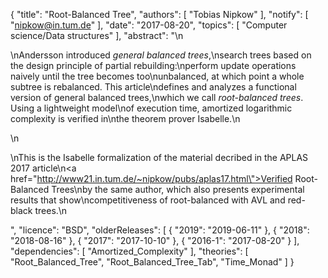 {
    "title": "Root-Balanced Tree",
    "authors": [
        "Tobias Nipkow"
    ],
    "notify": [
        "nipkow@in.tum.de"
    ],
    "date": "2017-08-20",
    "topics": [
        "Computer science/Data structures"
    ],
    "abstract": "\n<p>\nAndersson introduced <em>general balanced trees</em>,\nsearch trees based on the design principle of partial rebuilding:\nperform update operations naively until the tree becomes too\nunbalanced, at which point a whole subtree is rebalanced.  This article\ndefines and analyzes a functional version of general balanced trees,\nwhich we call <em>root-balanced trees</em>. Using a lightweight model\nof execution time, amortized logarithmic complexity is verified in\nthe theorem prover Isabelle.\n</p>\n<p>\nThis is the Isabelle formalization of the material decribed in the APLAS 2017 article\n<a href=\"http://www21.in.tum.de/~nipkow/pubs/aplas17.html\">Verified Root-Balanced Trees</a>\nby the same author, which also presents experimental results that show\ncompetitiveness of root-balanced with AVL and red-black trees.\n</p>",
    "licence": "BSD",
    "olderReleases": [
        {
            "2019": "2019-06-11"
        },
        {
            "2018": "2018-08-16"
        },
        {
            "2017": "2017-10-10"
        },
        {
            "2016-1": "2017-08-20"
        }
    ],
    "dependencies": [
        "Amortized_Complexity"
    ],
    "theories": [
        "Root_Balanced_Tree",
        "Root_Balanced_Tree_Tab",
        "Time_Monad"
    ]
}
